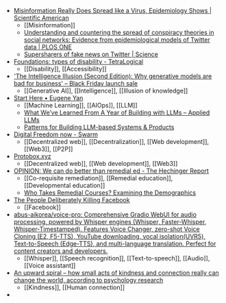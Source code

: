 - [Misinformation Really Does Spread like a Virus, Epidemiology Shows | Scientific American](https://www.scientificamerican.com/article/misinformation-really-does-spread-like-a-virus-epidemiology-shows/)
	- [[Misinformation]]
	- [Understanding and countering the spread of conspiracy theories in social networks: Evidence from epidemiological models of Twitter data | PLOS ONE](https://journals.plos.org/plosone/article?id=10.1371/journal.pone.0256179)
	- [Supersharers of fake news on Twitter | Science](https://www.science.org/doi/10.1126/science.adl4435)
- [Foundations: types of disability - TetraLogical](https://tetralogical.com/blog/2024/11/18/foundations-types-of-disability/)
	- [[Disability]], [[Accessibility]]
- ['The Intelligence Illusion (Second Edition): Why generative models are bad for business' – Black Friday launch sale](https://www.baldurbjarnason.com/2024/intelligence-illusion-2nd-ed-launch-black-friday/)
	- [[Generative AI]], [[Intelligence]], [[Illusion of knowledge]]
- [Start Here • Eugene Yan](https://eugeneyan.com/start-here/)
	- [[Machine Learning]], [[AIOps]], [[LLM]]
	- [What We’ve Learned From A Year of Building with LLMs – Applied LLMs](https://applied-llms.org/)
	- [Patterns for Building LLM-based Systems & Products](https://eugeneyan.com/writing/llm-patterns/)
- [Digital Freedom now - Swarm](https://www.ethswarm.org/)
	- [[Decentralized web]], [[Decentralization]], [[Web development]], [[Web3]], [[P2P]]
- [Protobox.xyz](https://www.protobox.xyz/)
	- [[Decentralized web]], [[Web development]], [[Web3]]
- [OPINION: We can do better than remedial ed - The Hechinger Report](https://hechingerreport.org/we-can-do-better-than-remedial-ed/)
	- [[Co-requisite remediation]], [[Remedial education]], [[Developmental education]]
	- [Who Takes Remedial Courses? Examining the Demographics](https://www.newamerica.org/education-policy/edcentral/who-takes-remedial-courses-examining-the-landscape/#:~:text=Who%20Enrolls%20in%20Developmental%20Education,point%20in%20their%20postsecondary%20career)
- [The People Deliberately Killing Facebook](https://www.wheresyoured.at/killingfacebook/)
	- [[Facebook]]
- [abus-aikorea/voice-pro: Comprehensive Gradio WebUI for audio processing, powered by Whisper engines (Whisper, Faster-Whisper, Whisper-Timestamped). Features Voice Changer, zero-shot Voice Cloning (E2, F5-TTS), YouTube downloading, vocal isolation(UVR5), Text-to-Speech (Edge-TTS), and multi-language translation. Perfect for content creators and developers.](https://github.com/abus-aikorea/voice-pro)
	- [[Whisper]], [[Speech recognition]], [[Text-to-speech]], [[Audio]], [[Voice assistant]]
- [An upward spiral – how small acts of kindness and connection really can change the world, according to psychology research](https://theconversation.com/an-upward-spiral-how-small-acts-of-kindness-and-connection-really-can-change-the-world-according-to-psychology-research-237426)
	- [[Kindness]], [[Human connection]]
-